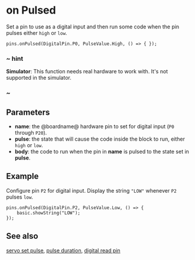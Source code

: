 # on Pulsed

Set a pin to use as a digital input and then run some code when the pin pulses either ``high`` or ``low``.

```sig
pins.onPulsed(DigitalPin.P0, PulseValue.High, () => { });
```

### ~ hint

**Simulator**: This function needs real hardware to work with. It's not supported in the simulator.

### ~

## Parameters

* **name**: the @boardname@ hardware pin to set for digital input (``P0`` through ``P20``).
* **pulse**: the state that will cause the code inside the block to run, either ``high`` or ``low``.
* **body**: the code to run when the pin in **name** is pulsed to the state set in **pulse**.

## Example

Configure pin ``P2`` for digital input. Display the string `"LOW"` whenever ``P2`` pulses ``low``.

```blocks
pins.onPulsed(DigitalPin.P2, PulseValue.Low, () => {
    basic.showString("LOW");
});
```

## See also

[servo set pulse](/reference/pins/servo-set-pulse),
[pulse duration](/reference/pins/pulse-duration),
[digital read pin](/reference/pins/digital-read-pin)
